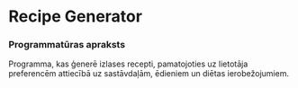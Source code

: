 # Recipe Generator

### Programmatūras apraksts
Programma, kas ģenerē izlases recepti, pamatojoties uz lietotāja preferencēm attiecībā uz sastāvdaļām, ēdieniem un diētas ierobežojumiem.